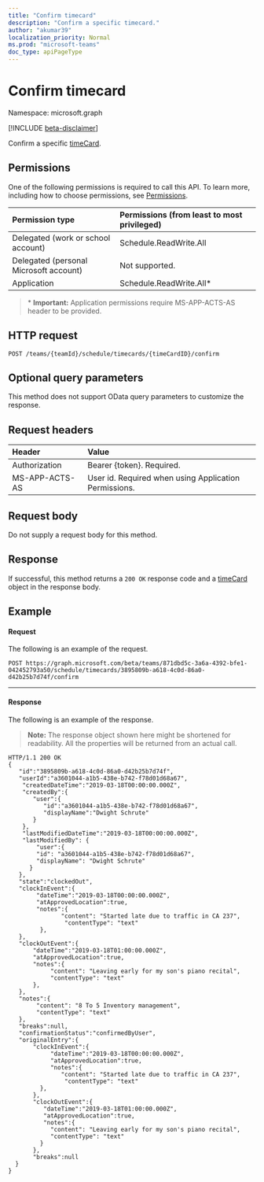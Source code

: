 ```yaml
---
title: "Confirm timecard"
description: "Confirm a specific timecard."
author: "akumar39"
localization_priority: Normal
ms.prod: "microsoft-teams"
doc_type: apiPageType
---
```


# Confirm timecard

Namespace: microsoft.graph

[!INCLUDE [beta-disclaimer](../../includes/beta-disclaimer.md)]

Confirm a specific [timeCard](../resources/timeCard.md).

## Permissions

One of the following permissions is required to call this API. To learn more, including how to choose permissions, see [Permissions](/graph/permissions-reference).

|Permission type      | Permissions (from least to most privileged)              |
|:--------------------|:---------------------------------------------------------|
|Delegated (work or school account) | Schedule.ReadWrite.All    |
|Delegated (personal Microsoft account) | Not supported.    |
|Application | Schedule.ReadWrite.All* |

>\* **Important:** Application permissions require MS-APP-ACTS-AS header to be provided.

## HTTP request

<!-- { "blockType": "ignored" } -->

```http
POST /teams/{teamId}/schedule/timecards/{timeCardID}/confirm
```

## Optional query parameters
This method does not support OData query parameters to customize the response.

## Request headers

| Header       | Value |
|:---------------|:--------|
| Authorization  | Bearer {token}. Required.  |
| MS-APP-ACTS-AS | User id. Required when using Application Permissions.  |

## Request body
Do not supply a request body for this method.

## Response

If successful, this method returns a `200 OK` response code and a [timeCard](../resources/timeCard.md) object in the response body.

## Example

#### Request
The following is an example of the request. 

```http
POST https://graph.microsoft.com/beta/teams/871dbd5c-3a6a-4392-bfe1-042452793a50/schedule/timecards/3895809b-a618-4c0d-86a0-d42b25b7d74f/confirm
```
---

#### Response

The following is an example of the response. 

>**Note:** The response object shown here might be shortened for readability. All the properties will be returned from an actual call.
<!-- {
  "blockType": "response",
  "truncated": true,
  "@odata.type": "microsoft.graph.timeCard"
} -->

```http
HTTP/1.1 200 OK
{
   "id":"3895809b-a618-4c0d-86a0-d42b25b7d74f",
   "userId":"a3601044-a1b5-438e-b742-f78d01d68a67",
    "createdDateTime":"2019-03-18T00:00:00.000Z",
    "createdBy":{
       "user":{
          "id":"a3601044-a1b5-438e-b742-f78d01d68a67",
          "displayName":"Dwight Schrute"
       }
    },
    "lastModifiedDateTime":"2019-03-18T00:00:00.000Z",
    "lastModifiedBy": {
        "user":{
        "id": "a3601044-a1b5-438e-b742-f78d01d68a67",
        "displayName": "Dwight Schrute"
      }    
   },
   "state":"clockedOut",
   "clockInEvent":{
        "dateTime":"2019-03-18T00:00:00.000Z",
        "atApprovedLocation":true,
        "notes":{
               "content": "Started late due to traffic in CA 237",
                "contentType": "text"
         },
   },
   "clockOutEvent":{
       "dateTime":"2019-03-18T01:00:00.000Z",
       "atApprovedLocation":true,
       "notes":{
            "content": "Leaving early for my son's piano recital",
            "contentType": "text"
       },
   },
   "notes":{
        "content": "8 To 5 Inventory management",
        "contentType": "text"
   },
   "breaks":null,
   "confirmationStatus":"confirmedByUser",
   "originalEntry":{
       "clockInEvent":{
            "dateTime":"2019-03-18T00:00:00.000Z",
            "atApprovedLocation":true,
            "notes":{
               "content": "Started late due to traffic in CA 237",
                "contentType": "text"
         },
       },
       "clockOutEvent":{
          "dateTime":"2019-03-18T01:00:00.000Z",
          "atApprovedLocation":true,
          "notes":{
            "content": "Leaving early for my son's piano recital",
            "contentType": "text"
         }
       },
       "breaks":null
  }
}
```

<!-- uuid: 8fcb5dbc-d5aa-4681-8e31-b001d5168d79
2015-10-25 14:57:30 UTC -->
<!--
{
  "type": "#page.annotation",
  "description": "Confirm timecard",
  "keywords": "",
  "section": "documentation",
  "tocPath": "",
  "suppressions": [
  ]
}
-->
